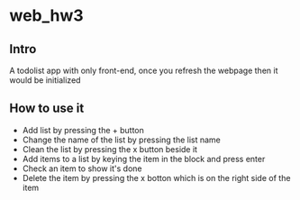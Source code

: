 # web_hw3

## Intro

A todolist app with only front-end, once you refresh the webpage then it would be initialized

## How to use it

- Add list by pressing the + button
- Change the name of the list by pressing the list name
- Clean the list by pressing the x button beside it
- Add items to a list by keying the item in the block and press enter
- Check an item to show it's done
- Delete the item by pressing the x botton which is on the right side of the item